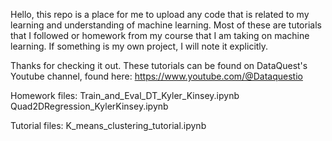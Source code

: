 Hello, this repo is a place for me to upload any code that is related to my learning and understanding of machine learning. Most of these are tutorials that I followed or homework from my course that I am taking on machine learning. If something is my own project, I will note it explicitly. 

Thanks for checking it out. These tutorials can be found on DataQuest's Youtube channel, found here: https://www.youtube.com/@Dataquestio

Homework files:
  Train_and_Eval_DT_Kyler_Kinsey.ipynb
  Quad2DRegression_KylerKinsey.ipynb

Tutorial files: 
  K_means_clustering_tutorial.ipynb
